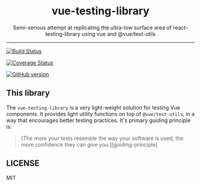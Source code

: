 <div align="center">
<h1>vue-testing-library</h1>

<p>Semi-serious attempt at replicating the ultra-low surface area of react-testing-library using vue and @vue/test-utils</p>

</div>

<hr />

[![Build Status](https://travis-ci.org/dfcook/vue-testing-library.svg?branch=master)](https://travis-ci.org/dfcook/vue-testing-library)

[![Coverage Status](https://coveralls.io/repos/github/dfcook/vue-testing-library/badge.svg?branch=master)](https://coveralls.io/github/dfcook/vue-testing-library?branch=master)

[![GitHub version](https://badge.fury.io/gh/dfcook%2Fvue-testing-library.svg)](https://badge.fury.io/gh/dfcook%2Fvue-testing-library)

## This library

The `vue-testing-library` is a very light-weight solution for testing Vue
components. It provides light utility functions on top of `@vue/test-utils`, in a way that encourages better testing practices.
It's primary guiding principle is:

> [The more your tests resemble the way your software is used, the more confidence they can give you.][guiding-principle]

## LICENSE

MIT